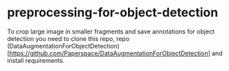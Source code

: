 # preprocessing-for-object-detection

To crop large image in smaller fragments and save annotations for object detection you need to clone this repo, repo (DataAugmentationForObjectDetection)[https://github.com/Paperspace/DataAugmentationForObjectDetection] and install requirements.
